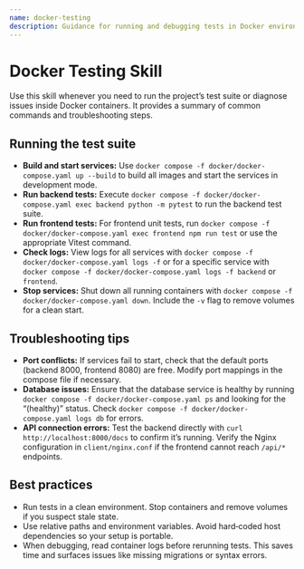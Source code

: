 ```yaml
---
name: docker-testing
description: Guidance for running and debugging tests in Docker environments for FastAPI + Vue/Tailwind projects.
---
```


# Docker Testing Skill

Use this skill whenever you need to run the project’s test suite or
diagnose issues inside Docker containers.  It provides a summary of
common commands and troubleshooting steps.

## Running the test suite

- **Build and start services:** Use `docker compose -f docker/docker-compose.yaml up --build` to build all images and start the services in development mode.
- **Run backend tests:** Execute `docker compose -f docker/docker-compose.yaml exec backend python -m pytest` to run the backend test suite.
- **Run frontend tests:** For frontend unit tests, run `docker compose -f docker/docker-compose.yaml exec frontend npm run test` or use the appropriate Vitest command.
- **Check logs:** View logs for all services with `docker compose -f docker/docker-compose.yaml logs -f` or for a specific service with `docker compose -f docker/docker-compose.yaml logs -f backend` or `frontend`.
- **Stop services:** Shut down all running containers with `docker compose -f docker/docker-compose.yaml down`.  Include the `-v` flag to remove volumes for a clean start.

## Troubleshooting tips

- **Port conflicts:** If services fail to start, check that the default ports (backend 8000, frontend 8080) are free.  Modify port mappings in the compose file if necessary.
- **Database issues:** Ensure that the database service is healthy by running `docker compose -f docker/docker-compose.yaml ps` and looking for the “(healthy)” status.  Check `docker compose -f docker/docker-compose.yaml logs db` for errors.
- **API connection errors:** Test the backend directly with `curl http://localhost:8000/docs` to confirm it’s running.  Verify the Nginx configuration in `client/nginx.conf` if the frontend cannot reach `/api/*` endpoints.

## Best practices

- Run tests in a clean environment.  Stop containers and remove volumes if you suspect stale state.
- Use relative paths and environment variables.  Avoid hard‑coded host dependencies so your setup is portable.
- When debugging, read container logs before rerunning tests.  This saves time and surfaces issues like missing migrations or syntax errors.
